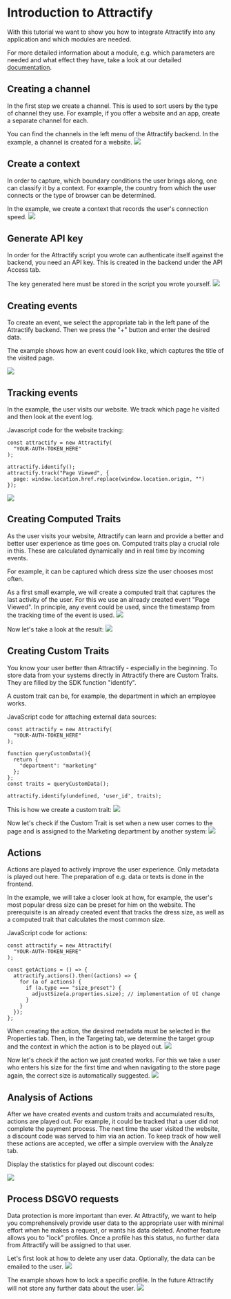 

# Introduction to Attractify
With this tutorial we want to show you how to integrate Attractify into any application and which modules are needed.

For more detailed information about a module, e.g. which parameters are needed and what effect they have, take a look at our detailed [documentation](https://github.com/inovex/attractify/wiki).


## Creating a channel
In the first step we create a channel. This is used to sort users by the type of channel they use. For example, if you offer a website and an app, create a separate channel for each.

You can find the channels in the left menu of the Attractify backend. In the example, a channel is created for a website.
![](/docs/assets/channel.gif)


## Create a context
In order to capture, which boundary conditions the user brings along, one can classify it by a context. For example, the country from which the user connects or the type of browser can be determined.

In the example, we create a context that records the user's connection speed.
![](/docs/assets/context.gif)


## Generate API key
In order for the Attractify script you wrote can authenticate itself against the backend, you need an API key. This is created in the backend under the API Access tab.

The key generated here must be stored in the script you wrote yourself.
![](/docs/assets/api-key.gif)


## Creating events
To create an event, we select the appropriate tab in the left pane of the Attractify backend. 
Then we press the "+" button and enter the desired data.

The example shows how an event could look like, which captures the title of the visited page.

![](/docs/assets/events.gif)


## Tracking events
In the example, the user visits our website. We track which page he visited and then look at the event log.

Javascript code for the website tracking:

```
const attractify = new Attractify(
  "YOUR-AUTH-TOKEN_HERE"
);

attractify.identify();
attractify.track("Page Viewed", {
  page: window.location.href.replace(window.location.origin, "")
});
```
![](/docs/assets/tracking-event.gif)


## Creating Computed Traits
As the user visits your website, Attractify can learn and provide a better and better user experience as time goes on. Computed traits play a crucial role in this. These are calculated dynamically and in real time by incoming events.

For example, it can be captured which dress size the user chooses most often.

As a first small example, we will create a computed trait that captures the last activity of the user. For this we use an already created event "Page Viewed". In principle, any event could be used, since the timestamp from the tracking time of the event is used.
![](/docs/assets/computed-trait.gif)

Now let's take a look at the result:
![](/docs/assets/computed-trait-example.gif)


## Creating Custom Traits
You know your user better than Attractify - especially in the beginning. To store data from your systems directly in Attractify there are Custom Traits. They are filled by the SDK function "identify".

A custom trait can be, for example, the department in which an employee works.

JavaScript code for attaching external data sources:
```
const attractify = new Attractify(
  "YOUR-AUTH-TOKEN_HERE"
);

function queryCustomData(){
  return {
    "department": "marketing"
  };
};
const traits = queryCustomData();
  
attractify.identify(undefined, 'user_id', traits);
```

This is how we create a custom trait:
![](/docs/assets/custom-trait.gif)

Now let's check if the Custom Trait is set when a new user comes to the page and is assigned to the Marketing department by another system:
![](/docs/assets/custom-trait-example.gif)


## Actions
Actions are played to actively improve the user experience. Only metadata is played out here. The preparation of e.g. data or texts is done in the frontend.

In the example, we will take a closer look at how, for example, the user's most popular dress size can be preset for him on the website.
The prerequisite is an already created event that tracks the dress size, as well as a computed trait that calculates the most common size.


JavaScript code for actions:
````
const attractify = new Attractify(
  "YOUR-AUTH-TOKEN_HERE"
);

const getActions = () => {
  attractify.actions().then((actions) => {
    for (a of actions) {
      if (a.type === "size_preset") {
        adjustSize(a.properties.size); // implementation of UI change
      }
    }
  });
};
````


When creating the action, the desired metadata must be selected in the Properties tab. Then, in the Targeting tab, we determine the target group and the context in which the action is to be played out.
![](/docs/assets/action.gif)

Now let's check if the action we just created works. For this we take a user who enters his size for the first time and when navigating to the store page again, the correct size is automatically suggested.
![](/docs/assets/action-example.gif)


## Analysis of Actions
After we have created events and custom traits and accumulated results, actions are played out. For example, it could be tracked that a user did not complete the payment process. The next time the user visited the website, a discount code was served to him via an action. To keep track of how well these actions are accepted, we offer a simple overview with the Analyze tab.

Display the statistics for played out discount codes:

![](/docs/assets/analyze-action.gif)


## Process DSGVO requests 
Data protection is more important than ever. At Attractify, we want to help you comprehensively provide user data to the appropriate user with minimal effort when he makes a request, or wants his data deleted. Another feature allows you to "lock" profiles. Once a profile has this status, no further data from Attractify will be assigned to that user.


Let's first look at how to delete any user data. Optionally, the data can be emailed to the user.
![](/docs/assets/gdpr-delete.gif)

The example shows how to lock a specific profile. In the future Attractify will not store any further data about the user.
![](/docs/assets/gdpr-lock.gif)
